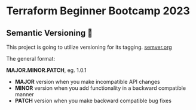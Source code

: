 # Terraform Beginner Bootcamp 2023

## Semantic Versioning :mage:

This project is going to utilize versioning for its tagging.
[semver.org](https://semver.org/)


The general format:

**MAJOR.MINOR.PATCH**, eg. 1.0.1

- **MAJOR** version when you make incompatible API changes
- **MINOR** version when you add functionality in a backward compatible manner
- **PATCH** version when you make backward compatible bug fixes


